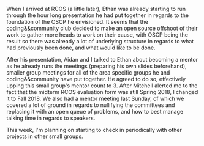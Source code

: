When I arrived at RCOS (a little later), Ethan was already starting to run through the hour long presentation he had put together 
in regards to the foundation of the OSCP he envisioned. It seems that the coding&&community club decided to make an open
source offshoot of their work to gather more heads to work on their cause, with OSCP being the result so there 
was already a lot of underlying structure in regards to what had previously  been done, and what would like to be done.

After his presentation, Aidan and I talked to Ethan about becoming a mentor as he already runs the meetings (preparing 
his own slides beforehand), smaller group meetings for all of the area specific groups he and coding&&community 
have put together. He agreed to do so, effectively upping this small group's mentor count to 3. After Mitchell alerted me
to the fact that the midterm RCOS evaluation form was still Spring 2018, I changed it to Fall 2018. We also had a mentor 
meeting last Sunday, of which we covered a lot of ground in regards to nullifying the committees and replacing it with 
an open queue of problems, and how to best manage talking time in regards to speakers.

This week, I'm planning on starting to check in periodically with other projects in other small groups.

